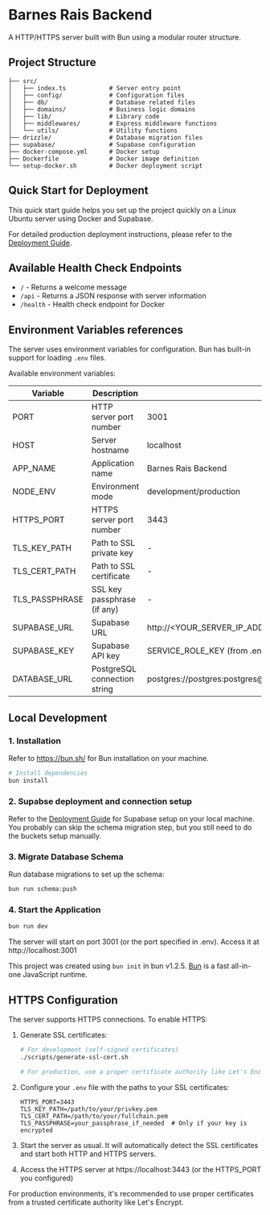 # Barnes Rais Backend

A HTTP/HTTPS server built with Bun using a modular router structure.

## Project Structure

```
├── src/
│   ├── index.ts            # Server entry point
│   ├── config/             # Configuration files
│   ├── db/                 # Database related files
│   ├── domains/            # Business logic domains
│   ├── lib/                # Library code
│   ├── middlewares/        # Express middleware functions
│   └── utils/              # Utility functions
├── drizzle/                # Database migration files
├── supabase/               # Supabase configuration
├── docker-compose.yml      # Docker setup
├── Dockerfile              # Docker image definition
└── setup-docker.sh         # Docker deployment script
```

## Quick Start for Deployment

This quick start guide helps you set up the project quickly on a Linux Ubuntu server using Docker and Supabase.

For detailed production deployment instructions, please refer to the [Deployment Guide](DEPLOYMENT.md).

## Available Health Check Endpoints

- `/` - Returns a welcome message
- `/api` - Returns a JSON response with server information
- `/health` - Health check endpoint for Docker

## Environment Variables references

The server uses environment variables for configuration. Bun has built-in support for loading `.env` files.

Available environment variables:

| Variable       | Description                  | Default                                                              |
| -------------- | ---------------------------- | -------------------------------------------------------------------- |
| PORT           | HTTP server port number      | 3001                                                                 |
| HOST           | Server hostname              | localhost                                                            |
| APP_NAME       | Application name             | Barnes Rais Backend                                                  |
| NODE_ENV       | Environment mode             | development/production                                               |
| HTTPS_PORT     | HTTPS server port number     | 3443                                                                 |
| TLS_KEY_PATH   | Path to SSL private key      | -                                                                    |
| TLS_CERT_PATH  | Path to SSL certificate      | -                                                                    |
| TLS_PASSPHRASE | SSL key passphrase (if any)  | -                                                                    |
| SUPABASE_URL   | Supabase URL                 | http://<YOUR_SERVER_IP_ADDRESS>:54321                                |
| SUPABASE_KEY   | Supabase API key             | SERVICE_ROLE_KEY (from .env file of Supabase)                        |
| DATABASE_URL   | PostgreSQL connection string | postgres://postgres:postgres@<YOUR_SERVER_IP_ADDRESS>:54322/postgres |

## Local Development

### 1. Installation

Refer to https://bun.sh/ for Bun installation on your machine.

```bash
# Install dependencies
bun install
```

### 2. Supabse deployment and connection setup

Refer to the [Deployment Guide](DEPLOYMENT.md) for Supabase setup on your local machine. You probably can skip the schema migration step, but you still need to do the buckets setup manually.

### 3. Migrate Database Schema

Run database migrations to set up the schema:

```bash
bun run schema:push
```

### 4. Start the Application

```bash
bun run dev
```

The server will start on port 3001 (or the port specified in .env). Access it at http://localhost:3001

This project was created using `bun init` in bun v1.2.5. [Bun](https://bun.sh) is a fast all-in-one JavaScript runtime.

## HTTPS Configuration

The server supports HTTPS connections. To enable HTTPS:

1. Generate SSL certificates:

   ```bash
   # For development (self-signed certificates)
   ./scripts/generate-ssl-cert.sh

   # For production, use a proper certificate authority like Let's Encrypt
   ```

2. Configure your `.env` file with the paths to your SSL certificates:

   ```
   HTTPS_PORT=3443
   TLS_KEY_PATH=/path/to/your/privkey.pem
   TLS_CERT_PATH=/path/to/your/fullchain.pem
   TLS_PASSPHRASE=your_passphrase_if_needed  # Only if your key is encrypted
   ```

3. Start the server as usual. It will automatically detect the SSL certificates and start both HTTP and HTTPS servers.

4. Access the HTTPS server at https://localhost:3443 (or the HTTPS_PORT you configured)

For production environments, it's recommended to use proper certificates from a trusted certificate authority like Let's Encrypt.
